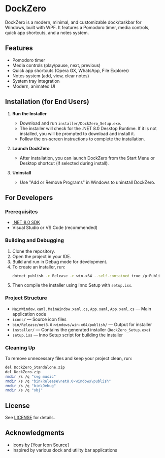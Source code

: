 # DockZero

DockZero is a modern, minimal, and customizable dock/taskbar for Windows, built with WPF. It features a Pomodoro timer, media controls, quick app shortcuts, and a notes system.

## Features
- Pomodoro timer
- Media controls (play/pause, next, previous)
- Quick app shortcuts (Opera GX, WhatsApp, File Explorer)
- Notes system (add, view, clear notes)
- System tray integration
- Modern, animated UI

## Installation (for End Users)

1. **Run the Installer**
   - Download and run `installer/DockZero_Setup.exe`.
   - The installer will check for the .NET 8.0 Desktop Runtime. If it is not installed, you will be prompted to download and install it.
   - Follow the on-screen instructions to complete the installation.

2. **Launch DockZero**
   - After installation, you can launch DockZero from the Start Menu or Desktop shortcut (if selected during install).

3. **Uninstall**
   - Use "Add or Remove Programs" in Windows to uninstall DockZero.

## For Developers

### Prerequisites
- [.NET 8.0 SDK](https://dotnet.microsoft.com/download/dotnet/8.0)
- Visual Studio or VS Code (recommended)

### Building and Debugging
1. Clone the repository.
2. Open the project in your IDE.
3. Build and run in Debug mode for development.
4. To create an installer, run:
   ```sh
   dotnet publish -c Release -r win-x64 --self-contained true /p:PublishSingleFile=true /p:IncludeNativeLibrariesForSelfExtract=true
   ```
5. Then compile the installer using Inno Setup with `setup.iss`.

### Project Structure
- `MainWindow.xaml`, `MainWindow.xaml.cs`, `App.xaml`, `App.xaml.cs` — Main application code
- `icons/` — Source icon files
- `bin/Release/net8.0-windows/win-x64/publish/` — Output for installer
- `installer/` — Contains the generated installer (`DockZero_Setup.exe`)
- `setup.iss` — Inno Setup script for building the installer

### Cleaning Up
To remove unnecessary files and keep your project clean, run:
```sh
del DockZero_Standalone.zip
del DockZero.zip
rmdir /s /q "svg music"
rmdir /s /q "bin\Release\net8.0-windows\publish"
rmdir /s /q "bin\Debug"
rmdir /s /q "obj"
```

## License
See [LICENSE](LICENSE) for details.

## Acknowledgments

- Icons by [Your Icon Source]
- Inspired by various dock and utility bar applications 